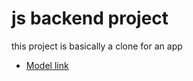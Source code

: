 # js backend project

this project is basically a clone for an app

- [Model link](https://app.eraser.io/workspace/MwYY9gKzshR81P3zho5t?origin=share)
